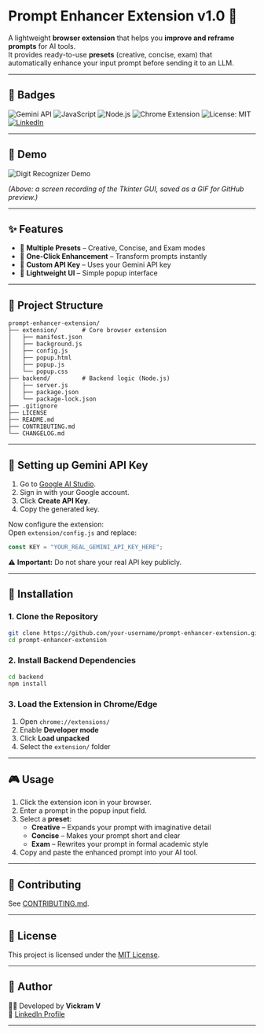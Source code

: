 # Prompt Enhancer Extension v1.0 🚀

A lightweight **browser extension** that helps you **improve and reframe prompts** for AI tools.  
It provides ready-to-use **presets** (creative, concise, exam) that automatically enhance your input prompt before sending it to an LLM.

---

## 📛 Badges

![Gemini API](https://img.shields.io/badge/Powered%20by-Gemini_API-orange?logo=google)
![JavaScript](https://img.shields.io/badge/JavaScript-ES6+-yellow?logo=javascript)
![Node.js](https://img.shields.io/badge/Node.js-18+-brightgreen?logo=node.js)
![Chrome Extension](https://img.shields.io/badge/Chrome-Extension-blue?logo=googlechrome)
![License: MIT](https://img.shields.io/badge/License-MIT-green?style=for-the-badge)
[![LinkedIn](https://img.shields.io/badge/LinkedIn-Connect-blue?style=for-the-badge&logo=linkedin)](https://www.linkedin.com/in/vickramv)

---

## 🎥 Demo

![Digit Recognizer Demo](media/demo.gif)

*(Above: a screen recording of the Tkinter GUI, saved as a GIF for GitHub preview.)*

---

## ✨ Features
- 🔹 **Multiple Presets** – Creative, Concise, and Exam modes
- 🔹 **One-Click Enhancement** – Transform prompts instantly
- 🔹 **Custom API Key** – Uses your Gemini API key
- 🔹 **Lightweight UI** – Simple popup interface

---

## 📂 Project Structure
```
prompt-enhancer-extension/
├── extension/       # Core browser extension
│   ├── manifest.json
│   ├── background.js
│   ├── config.js
│   ├── popup.html
│   ├── popup.js
│   └── popup.css
├── backend/         # Backend logic (Node.js)
│   ├── server.js
│   ├── package.json
│   └── package-lock.json
├── .gitignore
├── LICENSE
├── README.md
├── CONTRIBUTING.md
└── CHANGELOG.md
```

---

## 🔑 Setting up Gemini API Key

1. Go to [Google AI Studio](https://makersuite.google.com/app/apikey).  
2. Sign in with your Google account.  
3. Click **Create API Key**.  
4. Copy the generated key.  

Now configure the extension:  
Open `extension/config.js` and replace:
```js
const KEY = "YOUR_REAL_GEMINI_API_KEY_HERE";
```

⚠️ **Important:** Do not share your real API key publicly.

---

## 🔧 Installation

### 1. Clone the Repository
```bash
git clone https://github.com/your-username/prompt-enhancer-extension.git
cd prompt-enhancer-extension
```

### 2. Install Backend Dependencies
```bash
cd backend
npm install
```

### 3. Load the Extension in Chrome/Edge
1. Open `chrome://extensions/`  
2. Enable **Developer mode**  
3. Click **Load unpacked**  
4. Select the `extension/` folder  

---

## 🎮 Usage
1. Click the extension icon in your browser.  
2. Enter a prompt in the popup input field.  
3. Select a **preset**:  
   - **Creative** – Expands your prompt with imaginative detail  
   - **Concise** – Makes your prompt short and clear  
   - **Exam** – Rewrites your prompt in formal academic style  
4. Copy and paste the enhanced prompt into your AI tool.  

---

## 🤝 Contributing
See [CONTRIBUTING.md](CONTRIBUTING.md).  

---

## 📜 License
This project is licensed under the [MIT License](LICENSE).

---

## 🙌 Author
👨‍💻 Developed by **Vickram V**  
🔗 [LinkedIn Profile](https://www.linkedin.com/in/vickramv)

---

